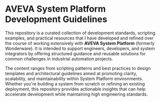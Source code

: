# AVEVA System Platform Development Guidelines

This repository is a curated collection of development standards, scripting examples, and practical resources that I have developed and refined over the course of working extensively with **AVEVA System Platform** (formerly Wonderware). It is intended to support engineers, developers, and system integrators by offering structured guidance and reusable solutions for common challenges in industrial automation projects.

The content ranges from scripting patterns and best practices to design templates and architectural guidelines aimed at promoting clarity, scalability, and maintainability within System Platform environments. Whether you're building a system from scratch or refining an existing deployment, this repository provides actionable insights that can help accelerate development while maintaining high engineering standards.
